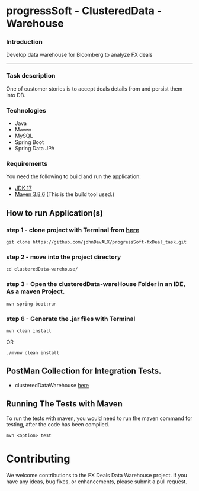 # progressSoft - ClusteredData - Warehouse

### Introduction

Develop data warehouse for Bloomberg to analyze FX deals

---

### Task description

One of customer stories is to accept deals details from and persist them into DB.


### Technologies

- Java
- Maven
- MySQL
- Spring Boot
- Spring Data JPA

### Requirements

You need the following to build and run the application:

- [JDK 17](https://www.oracle.com/java/technologies/javase-jdk11-downloads.html)
- [Maven 3.8.6](https://maven.apache.org) (This is the build tool used.)


## How to run Application(s)
### step 1 - clone project with Terminal from [here](https://github.com/johnDevALX/progressSoft-fxDeal_task)

```
git clone https://github.com/johnDevALX/progressSoft-fxDeal_task.git
```

### step 2 - move into the project directory
```
cd clusteredData-warehouse/
```

### step 3 - Open the clusteredData-wareHouse Folder in an IDE, As a maven Project.
 
```
mvn spring-boot:run
```


### step 6 - Generate the .jar files with Terminal

```
mvn clean install 
```
OR
```
./mvnw clean install
```


## PostMan Collection for Integration Tests.
- clusteredDataWarehouse [here](https://api.postman.com/collections/20569888-227bc66d-5542-44ac-bee5-f7ccbbb3550c?access_key=PMAT-01H6BHMAV9S6D8K2V15MNSANMK)


## Running The Tests with Maven

To run the tests with maven, you would need to run the maven command for testing, after the code has been compiled.
```
mvn <option> test
```


# Contributing
We welcome contributions to the FX Deals Data Warehouse project. If you have any ideas, bug fixes, or enhancements, please submit a pull request.
